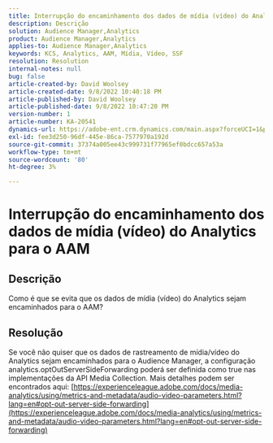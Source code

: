 ```yaml
---
title: Interrupção do encaminhamento dos dados de mídia (vídeo) do Analytics para o AAM
description: Descrição
solution: Audience Manager,Analytics
product: Audience Manager,Analytics
applies-to: Audience Manager,Analytics
keywords: KCS, Analytics, AAM, Mídia, Vídeo, SSF
resolution: Resolution
internal-notes: null
bug: false
article-created-by: David Woolsey
article-created-date: 9/8/2022 10:40:18 PM
article-published-by: David Woolsey
article-published-date: 9/8/2022 10:47:20 PM
version-number: 1
article-number: KA-20541
dynamics-url: https://adobe-ent.crm.dynamics.com/main.aspx?forceUCI=1&pagetype=entityrecord&etn=knowledgearticle&id=6012852f-c72f-ed11-9db1-00224808613b
exl-id: fee3d250-96df-445e-86ca-7577970a192d
source-git-commit: 37374a005ee43c999731f77965ef0bdcc657a53a
workflow-type: tm+mt
source-wordcount: '80'
ht-degree: 3%

---
```


# Interrupção do encaminhamento dos dados de mídia (vídeo) do Analytics para o AAM

## Descrição

Como é que se evita que os dados de mídia (vídeo) do Analytics sejam encaminhados para o AAM?

## Resolução


Se você não quiser que os dados de rastreamento de mídia/vídeo do Analytics sejam encaminhados para o Audience Manager, a configuração analytics.optOutServerSideForwarding poderá ser definida como true nas implementações da API Media Collection. Mais detalhes podem ser encontrados aqui: [https://experienceleague.adobe.com/docs/media-analytics/using/metrics-and-metadata/audio-video-parameters.html?lang=en#opt-out-server-side-forwarding](https://experienceleague.adobe.com/docs/media-analytics/using/metrics-and-metadata/audio-video-parameters.html?lang=en#opt-out-server-side-forwarding)
